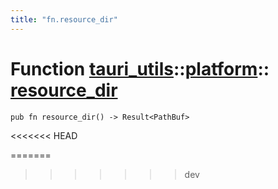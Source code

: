 ```yaml
---
title: "fn.resource_dir"
---
```


# Function [tauri_utils](/docs/api/rust/tauri_utils/../index.html)::​[platform](/docs/api/rust/tauri_utils/index.html)::​[resource_dir](/docs/api/rust/tauri_utils/)

    pub fn resource_dir() -> Result<PathBuf>
<<<<<<< HEAD
      
=======
>>>>>>> dev
